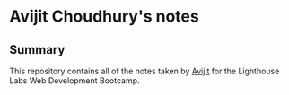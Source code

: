 # Avijit Choudhury's notes

## Summary 

This repository contains all of the notes taken by [Avijit](https://github.com/avijitchoudhury) for the Lighthouse Labs Web Development Bootcamp.